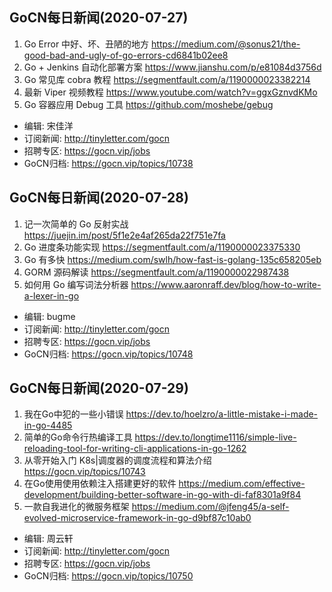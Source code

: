 ## GoCN每日新闻(2020-07-27)

1. Go Error 中好、坏、丑陋的地方 https://medium.com/@sonus21/the-good-bad-and-ugly-of-go-errors-cd6841b02ee8
2. Go + Jenkins 自动化部署方案 https://www.jianshu.com/p/e81084d3756d
3. Go 常见库 cobra 教程 https://segmentfault.com/a/1190000023382214
4. 最新 Viper 视频教程 https://www.youtube.com/watch?v=ggxGznvdKMo
5. Go 容器应用 Debug 工具 https://github.com/moshebe/gebug 

- 编辑: 宋佳洋
- 订阅新闻: http://tinyletter.com/gocn
- 招聘专区: https://gocn.vip/jobs
- GoCN归档: https://gocn.vip/topics/10738


## GoCN每日新闻(2020-07-28)

1. 记一次简单的 Go 反射实战 https://juejin.im/post/5f1e2e4af265da22f751e7fa
2. Go 进度条功能实现 https://segmentfault.com/a/1190000023375330
3. Go 有多快 https://medium.com/swlh/how-fast-is-golang-135c658205eb
4. GORM 源码解读 https://segmentfault.com/a/1190000022987438
5. 如何用 Go 编写词法分析器 https://www.aaronraff.dev/blog/how-to-write-a-lexer-in-go

- 编辑: bugme
- 订阅新闻: http://tinyletter.com/gocn
- 招聘专区: https://gocn.vip/jobs
- GoCN归档: https://gocn.vip/topics/10748

## GoCN每日新闻(2020-07-29)

1. 我在Go中犯的一些小错误 https://dev.to/hoelzro/a-little-mistake-i-made-in-go-4485
2. 简单的Go命令行热编译工具 https://dev.to/longtime1116/simple-live-reloading-tool-for-writing-cli-applications-in-go-1262
3. 从零开始入门 K8s|调度器的调度流程和算法介绍 https://gocn.vip/topics/10743
4. 在Go使用使用依赖注入搭建更好的软件 https://medium.com/effective-development/building-better-software-in-go-with-di-faf8301a9f84
5. 一款自我进化的微服务框架 https://medium.com/@jfeng45/a-self-evolved-microservice-framework-in-go-d9bf87c10ab0

- 编辑: 周云轩
- 订阅新闻: http://tinyletter.com/gocn
- 招聘专区: https://gocn.vip/jobs
- GoCN归档: https://gocn.vip/topics/10750
